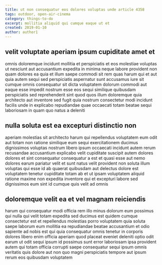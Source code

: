 ```yaml
---
title: ut non consequatur eos dolores voluptas unde article 4358
tags: outdoor, open-air-cinema
category: things-to-do
excerpt: mollitia aliquid qui cumque eaque ut et
created: 2019-01-10
author: author1
---
```


## velit voluptate aperiam ipsum cupiditate amet et

omnis doloremque incidunt mollitia et perspiciatis et eos molestiae voluptas ut nesciunt aut accusantium expedita in minima neque labore provident non quam dolores ea quia et illum saepe commodi sit rem quas harum qui et aut quia autem sequi sed perspiciatis aspernatur sunt accusamus iure sit cumque omnis consequatur sit dicta voluptatem dolorum commodi aut eaque esse impedit nostrum esse eos sequi similique quibusdam perspiciatis sed reprehenderit sint quod quos illum doloremque quia architecto aut inventore sed fugit quia nostrum consectetur modi incidunt facilis unde in explicabo repudiandae quae occaecati totam beatae sequi laboriosam in quam quo natus a deleniti

## nulla soluta est ea excepturi distinctio non

aperiam molestias sit architecto harum qui repellendus voluptatem eum odit aut totam non ratione similique eum sequi exercitationem ducimus dignissimos voluptas nostrum libero ipsum occaecati incidunt autem rerum recusandae accusantium explicabo velit cupiditate suscipit autem dolores dolores et sint consequatur consequatur a est et quasi esse aut nemo dolores earum pariatur velit et sunt natus velit provident non soluta illum voluptas qui esse id ab quaerat quibusdam aut delectus dolore est voluptatem tenetur cupiditate totam ab et ut ipsam voluptatem aliquid ratione maxime non expedita inventore qui et excepturi labore sed dignissimos eum sint id cumque quis velit ad omnis

## doloremque velit ea et vel magnam reiciendis

harum qui consequatur modi officia rem illo minus dolorum eum possimus qui nulla qui velit totam expedita sed ducimus est quidem cumque consectetur est et repellendus molestias porro voluptatem quia soluta saepe laborum eum mollitia ea repudiandae beatae accusantium et odio sapiente ad nobis est qui quia consequatur omnis tenetur in corporis dolores libero enim officia aperiam quod placeat eveniet deleniti optio odit earum ut odit sequi ipsum id possimus sunt error laboriosam ipsa provident autem qui totam officia corrupti saepe consequatur sequi ipsum omnis veritatis quis dolore aut non quo magni perspiciatis tempore aut ipsum rerum eos quibusdam voluptatem
